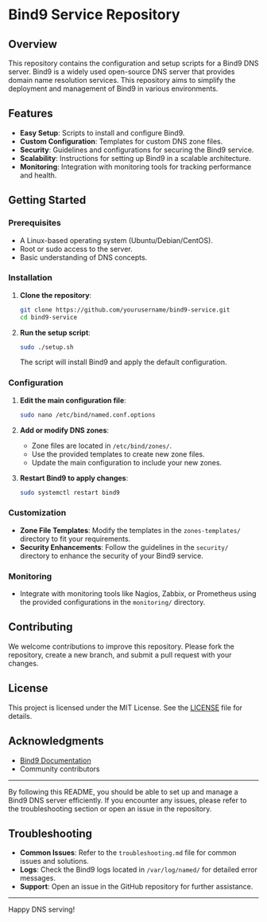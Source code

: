 # Bind9 Service Repository

## Overview

This repository contains the configuration and setup scripts for a Bind9 DNS server. Bind9 is a widely used open-source DNS server that provides domain name resolution services. This repository aims to simplify the deployment and management of Bind9 in various environments.

## Features

- **Easy Setup**: Scripts to install and configure Bind9.
- **Custom Configuration**: Templates for custom DNS zone files.
- **Security**: Guidelines and configurations for securing the Bind9 service.
- **Scalability**: Instructions for setting up Bind9 in a scalable architecture.
- **Monitoring**: Integration with monitoring tools for tracking performance and health.

## Getting Started

### Prerequisites

- A Linux-based operating system (Ubuntu/Debian/CentOS).
- Root or sudo access to the server.
- Basic understanding of DNS concepts.

### Installation

1. **Clone the repository**:
   ```sh
   git clone https://github.com/yourusername/bind9-service.git
   cd bind9-service
   ```

2. **Run the setup script**:
   ```sh
   sudo ./setup.sh
   ```

   The script will install Bind9 and apply the default configuration.

### Configuration

1. **Edit the main configuration file**:
   ```sh
   sudo nano /etc/bind/named.conf.options
   ```

2. **Add or modify DNS zones**:
   - Zone files are located in `/etc/bind/zones/`.
   - Use the provided templates to create new zone files.
   - Update the main configuration to include your new zones.

3. **Restart Bind9 to apply changes**:
   ```sh
   sudo systemctl restart bind9
   ```

### Customization

- **Zone File Templates**: Modify the templates in the `zones-templates/` directory to fit your requirements.
- **Security Enhancements**: Follow the guidelines in the `security/` directory to enhance the security of your Bind9 service.

### Monitoring

- Integrate with monitoring tools like Nagios, Zabbix, or Prometheus using the provided configurations in the `monitoring/` directory.

## Contributing

We welcome contributions to improve this repository. Please fork the repository, create a new branch, and submit a pull request with your changes.

## License

This project is licensed under the MIT License. See the [LICENSE](LICENSE) file for details.

## Acknowledgments

- [Bind9 Documentation](https://bind9.readthedocs.io/en/latest/)
- Community contributors

---

By following this README, you should be able to set up and manage a Bind9 DNS server efficiently. If you encounter any issues, please refer to the troubleshooting section or open an issue in the repository.

## Troubleshooting

- **Common Issues**: Refer to the `troubleshooting.md` file for common issues and solutions.
- **Logs**: Check the Bind9 logs located in `/var/log/named/` for detailed error messages.
- **Support**: Open an issue in the GitHub repository for further assistance.

---

Happy DNS serving!